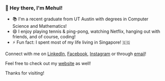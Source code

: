 ### 👋 Hey there, I'm Mehul!

- 📚 I'm a recent graduate from UT Austin with degrees in Computer Science and Mathematics!
- 😄 I enjoy playing tennis & ping-pong, watching Netflix, hanging out with friends, and of course, coding!
- ⚡ Fun fact: I spent most of my life living in Singapore! 🇸🇬

Connect with me on [LinkedIn](https://www.linkedin.com/in/mehul-daruka/), [Facebook](https://www.facebook.com/mehul.daruka/), [Instagram](https://www.instagram.com/mehul.da/) or through [email](mailto:mehuldaruka32@gmail.com)! 

Feel free to check out my [website](https://mehul-da.github.io/) as well!

Thanks for visiting!

